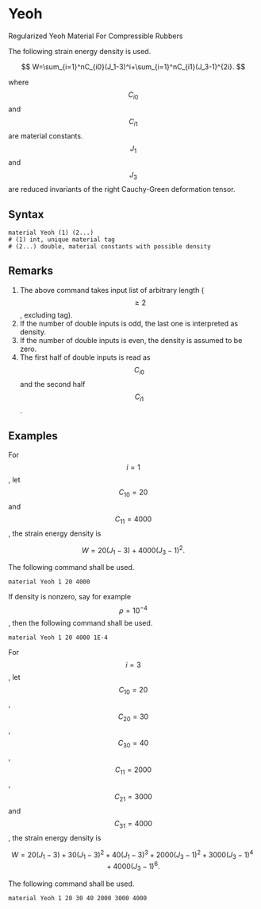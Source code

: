 # Yeoh

Regularized Yeoh Material For Compressible Rubbers

The following strain energy density is used.

$$
W=\sum_{i=1}^nC_{i0}(J_1-3)^i+\sum_{i=1}^nC_{i1}(J_3-1)^{2i}.
$$

where $$C_{i0}$$ and $$C_{i1}$$ are material constants. $$J_1$$ and $$J_3$$ are reduced invariants of the right
Cauchy-Green deformation tensor.

## Syntax

```
material Yeoh (1) (2...)
# (1) int, unique material tag
# (2...) double, material constants with possible density
```

## Remarks

1. The above command takes input list of arbitrary length ($$\ge2$$, excluding tag).
2. If the number of double inputs is odd, the last one is interpreted as density.
3. If the number of double inputs is even, the density is assumed to be zero.
4. The first half of double inputs is read as $$C_{i0}$$ and the second half $$C_{i1}$$.

## Examples

For $$i=1$$, let $$C_{10}=20$$ and $$C_{11}=4000$$, the strain energy density is

$$
W=20(J_1-3)+4000(J_3-1)^2.
$$

The following command shall be used.

```
material Yeoh 1 20 4000
```

If density is nonzero, say for example $$\rho=10^{-4}$$, then the following command shall be used.

```
material Yeoh 1 20 4000 1E-4
```

For $$i=3$$, let $$C_{10}=20$$, $$C_{20}=30$$, $$C_{30}=40$$, $$C_{11}=2000$$,$$C_{21}=3000$$ and $$C_{31}=4000$$, the
strain energy density is

$$
W=20(J_1-3)+30(J_1-3)^2+40(J_1-3)^3+2000(J_3-1)^2+3000(J_3-1)^4+4000(J_3-1)^6.
$$

The following command shall be used.

```
material Yeoh 1 20 30 40 2000 3000 4000
```
